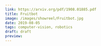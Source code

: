 ```yaml
---
link: https://arxiv.org/pdf/1908.01885.pdf
title: Fruitbot
image: /images/showreel/Fruitbot.jpg
date: 2019-08-05
tags: computer-vision, robotics
draft: draft
preview:
---
```



